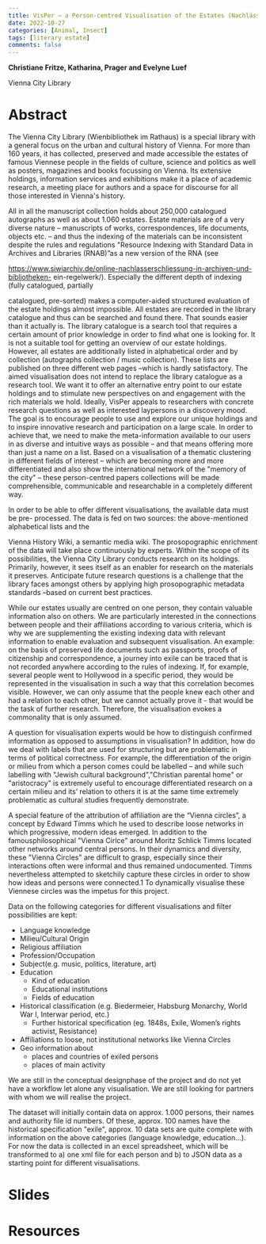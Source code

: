 ```yaml
---
title: VisPer – a Person-centred Visualisation of the Estates (Nachlässe) of the Vienna City Library  
date: 2022-10-27
categories: [Animal, Insect]
tags: [literary estate]
comments: false
---
```


**Christiane Fritze, Katharina, Prager and Evelyne Luef**

Vienna City Library

# Abstract 

The Vienna City Library (Wienbibliothek im Rathaus) is a special library with a general
focus on the urban and cultural history of Vienna. For more than 160 years, it has
collected, preserved and made accessible the estates of famous Viennese people in the
fields of culture, science and politics as well as posters, magazines and books focussing on
Vienna. Its extensive holdings, information services and exhibitions make it a place of
academic research, a meeting place for authors and a space for discourse for all those
interested in Vienna's history.

All in all the manuscript collection holds about 250,000 catalogued autographs as well as
about 1.060 estates. Estate materials are of a very diverse nature – manuscripts of works,
correspondences, life documents, objects etc. – and thus the indexing of the materials can
be inconsistent despite the rules and regulations "Resource Indexing with Standard Data
in Archives and Libraries (RNAB)”as a new version of the RNA (see

https://www.siwiarchiv.de/online-nachlasserschliessung-in-archiven-und-bibliotheken-
ein-regelwerk/). Especially the different depth of indexing (fully catalogued, partially

catalogued, pre-sorted) makes a computer-aided structured evaluation of the estate
holdings almost impossible.
All estates are recorded in the library catalogue and thus can be searched and found
there. That sounds easier than it actually is.
The library catalogue is a search tool that requires a certain amount of prior knowledge in
order to find what one is looking for. It is not a suitable tool for getting an overview of our
estate holdings. However, all estates are additionally listed in alphabetical order and by
collection (autographs collection / music collection). These lists are published on three
different web pages –which is hardly satisfactory.
The aimed visualisation does not intend to replace the library catalogue as a research tool.
We want it to offer an alternative entry point to our estate holdings and to stimulate new
perspectives on and engagement with the rich materials we hold. Ideally, VisPer appeals
to researchers with concrete research questions as well as interested laypersons in a
discovery mood. The goal is to encourage people to use and explore our unique holdings
and to inspire innovative research and participation on a large scale. In order to achieve
that, we need to make the meta-information available to our users in as diverse and
intuitive ways as possible – and that means offering more than just a name on a list.
Based on a visualisation of a thematic clustering in different fields of interest – which are
becoming more and more differentiated and also show the international network of the "memory of the city" – these person-centred papers collections will be made comprehensible, communicable and researchable in a completely different way.

In order to be able to offer different visualisations, the available data must be pre-
processed. The data is fed on two sources: the above-mentioned alphabetical lists and the

Vienna History Wiki, a semantic media wiki. The prosopographic enrichment of the data
will take place continuously by experts.
Within the scope of its possibilities, the Vienna City Library conducts research on its
holdings. Primarily, however, it sees itself as an enabler for research on the materials it
preserves. Anticipate future research questions is a challenge that the library faces
amongst others by applying high prosopographic metadata standards –based on current
best practices.

While our estates usually are centred on one person, they contain valuable information
also on others. We are particularly interested in the connections between people and their
affiliations according to various criteria, which is why we are supplementing the existing
indexing data with relevant information to enable evaluation and subsequent visualisation.
An example: on the basis of preserved life documents such as passports, proofs of
citizenship and correspondence, a journey into exile can be traced that is not recorded
anywhere according to the rules of indexing. If, for example, several people went to
Hollywood in a specific period, they would be represented in the visualisation in such a
way that this correlation becomes visible. However, we can only assume that the people
knew each other and had a relation to each other, but we cannot actually prove it - that
would be the task of further research. Therefore, the visualisation evokes a commonality
that is only assumed.

A question for visualisation experts would be how to distinguish confirmed information as
opposed to assumptions in visualisation? In addition, how do we deal with labels that are
used for structuring but are problematic in terms of political correctness. For example, the
differentiation of the origin or milieu from which a person comes could be labelled – and
while such labelling with "Jewish cultural background","Christian parental home" or
"aristocracy" is extremely useful to encourage differentiated research on a certain milieu
and its’ relation to others it is at the same time extremely problematic as cultural studies
frequently demonstrate.

A special feature of the attribution of affiliation are the “Vienna circles”, a concept by
Edward Timms which he used to describe loose networks in which progressive, modern
ideas emerged. In addition to the famousphilosophical "Vienna Cirlce" around Moritz
Schlick Timms located other networks around central persons. In their dynamics and
diversity, these "Vienna Circles" are difficult to grasp, especially since their interactions
often were informal and thus remained undocumented. Timms nevertheless attempted to sketchily capture these circles in order to show how ideas and persons were connected.1 To dynamically visualise these Viennese circles was the impetus for this project.

Data on the following categories for different visualisations and filter possibilities are kept:
* Language knowledge
* Milieu/Cultural Origin
* Religious affiliation
* Profession/Occupation
* Subject(e.g. music, politics, literature, art)
* Education
  * Kind of education
  * Educational institutions
  * Fields of education
* Historical classification (e.g. Biedermeier, Habsburg Monarchy, World War I, Interwar
period, etc.)
  * Further historical specification (eg. 1848s, Exile, Women’s rights activist,
Resistance)
* Affiliations to loose, not institutional networks like Vienna Circles
* Geo information about
  * places and countries of exiled persons
  * places of main activity

We are still in the conceptual designphase of the project and do not yet have a workflow
let alone any visualisation. We are still looking for partners with whom we will realise the
project.

The dataset will initially contain data on approx. 1.000 persons, their names and authority
file id numbers. Of these, approx. 100 names have the historical specification "exile",
approx. 10 data sets are quite complete with information on the above categories
(language knowledge, education...). For now the data is collected in an excel spreadsheet,
which will be transformed to a) one xml file for each person and b) to JSON data as a
starting point for different visualisations.

# Slides

# Resources


